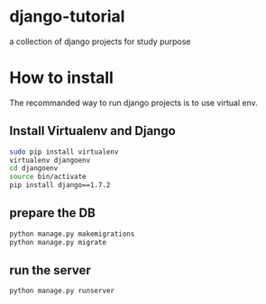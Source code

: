 # django-tutorial
a collection of django projects for study purpose

# How to install

The recommanded way to run django projects is to use virtual env.

## Install Virtualenv and Django

```sh
sudo pip install virtualenv
virtualenv djangoenv
cd djangoenv
source bin/activate
pip install django==1.7.2
```

## prepare the DB

```sh
python manage.py makemigrations
python manage.py migrate
```

## run the server

```sh
python manage.py runserver
```
